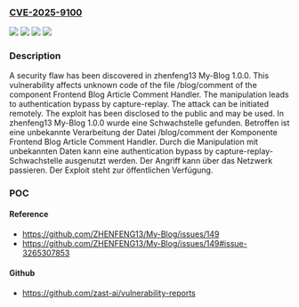 ### [CVE-2025-9100](https://cve.mitre.org/cgi-bin/cvename.cgi?name=CVE-2025-9100)
![](https://img.shields.io/static/v1?label=Product&message=My-Blog&color=blue)
![](https://img.shields.io/static/v1?label=Version&message=1.0.0%20&color=brightgreen)
![](https://img.shields.io/static/v1?label=Vulnerability&message=Authentication%20Bypass%20by%20Capture-replay&color=brightgreen)
![](https://img.shields.io/static/v1?label=Vulnerability&message=Improper%20Authentication&color=brightgreen)

### Description

A security flaw has been discovered in zhenfeng13 My-Blog 1.0.0. This vulnerability affects unknown code of the file /blog/comment of the component Frontend Blog Article Comment Handler. The manipulation leads to authentication bypass by capture-replay. The attack can be initiated remotely. The exploit has been disclosed to the public and may be used.
In zhenfeng13 My-Blog 1.0.0 wurde eine Schwachstelle gefunden. Betroffen ist eine unbekannte Verarbeitung der Datei /blog/comment der Komponente Frontend Blog Article Comment Handler. Durch die Manipulation mit unbekannten Daten kann eine authentication bypass by capture-replay-Schwachstelle ausgenutzt werden. Der Angriff kann über das Netzwerk passieren. Der Exploit steht zur öffentlichen Verfügung.

### POC

#### Reference
- https://github.com/ZHENFENG13/My-Blog/issues/149
- https://github.com/ZHENFENG13/My-Blog/issues/149#issue-3265307853

#### Github
- https://github.com/zast-ai/vulnerability-reports

